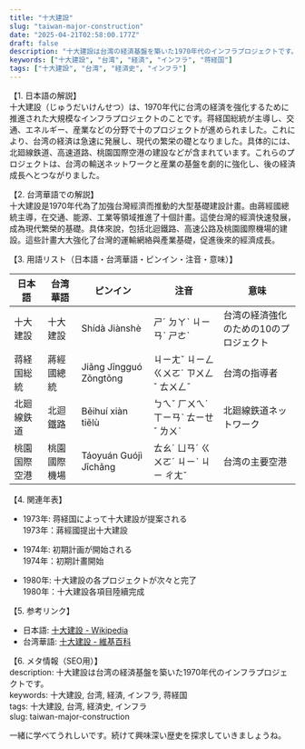 ```yaml
---
title: "十大建設"
slug: "taiwan-major-construction"
date: "2025-04-21T02:58:00.177Z"
draft: false
description: "十大建設は台湾の経済基盤を築いた1970年代のインフラプロジェクトです。"
keywords: ["十大建設", "台湾", "経済", "インフラ", "蒋経国"]
tags: ["十大建設", "台湾", "経済史", "インフラ"]
---
```


【1. 日本語の解説】  
十大建設（じゅうだいけんせつ）は、1970年代に台湾の経済を強化するために推進された大規模なインフラプロジェクトのことです。蒋経国総統が主導し、交通、エネルギー、産業などの分野で十のプロジェクトが進められました。これにより、台湾の経済は急速に発展し、現代の繁栄の礎となりました。具体的には、北廻線鉄道、高速道路、桃園国際空港の建設などが含まれています。これらのプロジェクトは、台湾の輸送ネットワークと産業の基盤を劇的に強化し、後の経済成長へとつながりました。

【2. 台湾華語での解説】  
十大建設是1970年代為了加強台灣經濟而推動的大型基礎建設計畫。由蔣經國總統主導，在交通、能源、工業等領域推進了十個計畫。這使台灣的經濟快速發展，成為現代繁榮的基礎。具体來說，包括北迴鐵路、高速公路及桃園國際機場的建設。這些計畫大大強化了台灣的運輸網絡與產業基礎，促進後來的經濟成長。

【3. 用語リスト（日本語・台湾華語・ピンイン・注音・意味）】  

| 日本語           | 台湾華語        | ピンイン    | 注音         | 意味                       |
|------------------|----------------|------------|--------------|----------------------------|
| 十大建設         | 十大建設       | Shídà Jiànshè | ㄕˊ ㄉㄚˋ ㄐㄧㄢˋ ㄕㄜˋ | 台湾の経済強化のための10のプロジェクト |
| 蒋経国総統       | 蔣經國總統     | Jiǎng Jīngguó Zǒngtǒng | ㄐㄧㄤˇ ㄐㄧㄥ ㄍㄨㄛˊ ㄗㄨㄥˇ ㄊㄨㄥˇ | 台湾の指導者                   |
| 北廻線鉄道       | 北迴鐵路       | Běihuí xiàn tiělù | ㄅㄟˇ ㄏㄨㄟˊ ㄒㄧㄢˋ ㄊㄧㄝˇ ㄌㄨˋ | 北廻線鉄道ネットワーク          |
| 桃園国際空港     | 桃園國際機場   | Táoyuán Guójì Jīchǎng | ㄊㄠˊ ㄩㄢˊ ㄍㄨㄛˊ ㄐㄧˋ ㄐㄧ ㄔㄤˇ | 台湾の主要空港                 |

【4. 関連年表】  

- 1973年: 蒋経国によって十大建設が提案される  
  1973年：蔣經國提出十大建設

- 1974年: 初期計画が開始される  
  1974年：初期計畫開始

- 1980年: 十大建設の各プロジェクトが次々と完了  
  1980年：十大建設各項目陸續完成

【5. 参考リンク】  

- 日本語: [十大建設 - Wikipedia](https://ja.wikipedia.org/wiki/%E5%8D%81%E5%A4%A7%E5%BB%BA%E8%A8%AD)
- 台湾華語: [十大建設 - 維基百科](https://zh.wikipedia.org/wiki/%E5%8D%81%E5%A4%A7%E5%BB%BA%E8%A8%AD)

【6. メタ情報（SEO用）】  
description: 十大建設は台湾の経済基盤を築いた1970年代のインフラプロジェクトです。  
keywords: 十大建設, 台湾, 経済, インフラ, 蒋経国  
tags: 十大建設, 台湾, 経済史, インフラ  
slug: taiwan-major-construction

一緒に学べてうれしいです。続けて興味深い歴史を探求していきましょうね。